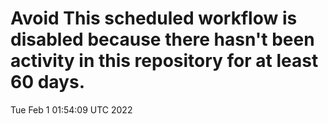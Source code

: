 # Avoid This scheduled workflow is disabled because there hasn't been activity in this repository for at least 60 days.
Tue Feb  1 01:54:09 UTC 2022
